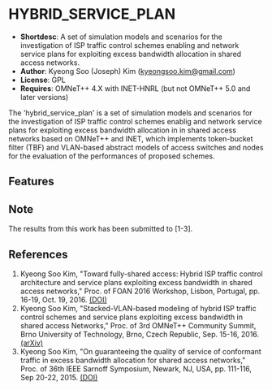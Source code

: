 # HYBRID_SERVICE_PLAN
- **Shortdesc**: A set of simulation models and scenarios for the investigation
  of ISP traffic control schemes enabling and network service plans for
  exploiting excess bandwidth allocation in shared access networks.
- **Author**: Kyeong Soo (Joseph) Kim (kyeongsoo.kim@gmail.com)
- **License**: GPL
- **Requires**: OMNeT++ 4.X with INET-HNRL (but not OMNeT++ 5.0 and later versions)

The 'hybrid\_service\_plan' is a set of simulation models and scenarios for the
investigation of ISP traffic control schemes enablig and network service plans
for exploiting excess bandwidth allocation in in shared access networks based on
OMNeT++ and INET, which implements token-bucket filter (TBF) and VLAN-based
abstract models of access switches and nodes for the evaluation of the
performances of proposed schemes.


## Features


## Note

The results from this work has been submitted to [1-3].


## References
1. Kyeong Soo Kim, "Toward fully-shared access: Hybrid ISP traffic control
   architecture and service plans exploiting excess bandwidth in shared
   access networks," Proc. of FOAN 2016 Workshop, Lisbon, Portugal,
   pp. 16-19, Oct. 19, 2016.
   [(DOI)](https://doi.org/10.1109/FOAN.2016.7764540)
2. Kyeong Soo Kim, "Stacked-VLAN-based modeling of hybrid ISP traffic control
   schemes and service plans exploiting excess bandwidth in shared access
   Networks," Proc. of 3rd OMNeT++ Community Summit, Brno University of
   Technology, Brno, Czech Republic, Sep. 15-16, 2016.
   [(arXiv)](http://arxiv.org/abs/1609.05198)
2. Kyeong Soo Kim, "On guaranteeing the quality of service of conformant
   traffic in excess bandwidth allocation for shared access networks,"
   Proc. of 36th IEEE Sarnoff Symposium, Newark, NJ, USA, pp. 111-116,
   Sep 20-22, 2015.
   [(DOI)](http://dx.doi.org/10.1109/SARNOF.2015.7324653)
